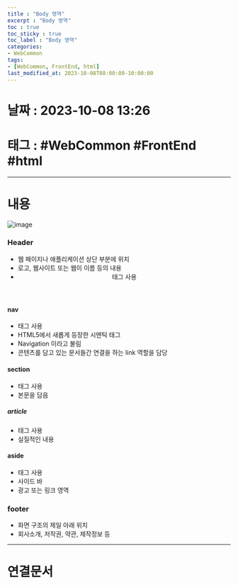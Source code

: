 ```yaml
---
title : "Body 영역"
excerpt : "Body 영역"
toc : true
toc_sticky : true
toc_label : "Body 영역"
categories:
- WebCommon
tags:
- [WebCommon, FrontEnd, html]
last_modified_at: 2023-10-08T08:00:00-10:00:00
---
```


# 날짜 : 2023-10-08 13:26

# 태그 : #WebCommon #FrontEnd #html 
---

# 내용
![image](./../../assets/images/../../assets/Images/Web_Body.png)

### Header
- 웹 페이지나 애플리케이션 상단 부분에 위치
- 로고, 웹사이트 또는 웹이 이름 등의 내용
- <header/> 태그 사용

#### nav
- <nav/> 태그 사용
- HTML5에서 새롭게 등장한 시맨틱 태그
- Navigation 이라고 불림
- 콘텐츠를 담고 있는 문서들간 연결을 하는 link 역할을 담당

#### section
- <section/> 태그 사용
- 본문을 담음

##### article
- <article/> 태그 사용
- 실질적인 내용

#### aside
- <aside/> 태그 사용
- 사이드 바
- 광고 또는 링크 영역

### footer
- 화면 구조의 제일 아래 위치
- 회사소개, 저작권, 약관, 제작정보 등

---

# 연결문서

